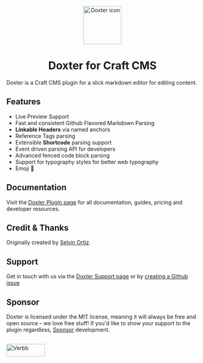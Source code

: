 <p align="center"><img src="https://verbb.imgix.net/plugins/doxter/doxter-icon.svg" width="100" height="100" alt="Doxter icon"></p>
<h1 align="center">Doxter for Craft CMS</h1>

Doxter is a Craft CMS plugin for a slick markdown editor for editing content.

## Features
- Live Preview Support
- Fast and consistent Github Flavored Markdown Parsing
- **Linkable Headers** via named anchors
- Reference Tags parsing
- Extensible **Shortcode** parsing support
- Event driven parsing API for developers
- Advanced fenced code block parsing
- Support for typography styles for better web typography
- Emoji 🎉

## Documentation
Visit the [Doxter Plugin page](https://verbb.io/craft-plugins/doxter) for all documentation, guides, pricing and developer resources.

## Credit & Thanks
Originally created by [Selvin Ortiz](https://github.com/selvindev).

## Support
Get in touch with us via the [Doxter Support page](https://verbb.io/craft-plugins/doxter/support) or by [creating a Github issue](https://github.com/verbb/doxter/issues)

## Sponsor
Doxter is licensed under the MIT license, meaning it will always be free and open source – we love free stuff! If you'd like to show your support to the plugin regardless, [Sponsor](https://github.com/sponsors/verbb) development.

<h2></h2>

<a href="https://verbb.io" target="_blank">
    <img width="101" height="33" src="https://verbb.io/assets/img/verbb-pill.svg" alt="Verbb">
</a>
